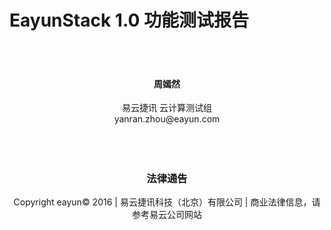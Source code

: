 # EayunStack 1.0 功能测试报告

</br>
</br>
<center><h4>周嫣然</h4></center>
<center>易云捷讯 云计算测试组</br>yanran.zhou@eayun.com</center>
</br>
</br>
</br>
<center><h3>法律通告</h3></center>
<center>Copyright eayun© 2016 | 易云捷讯科技（北京）有限公司 | 商业法律信息，请参考易云公司网站</center>
